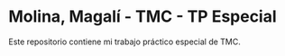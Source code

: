 # Molina, Magalí - TMC - TP Especial

Este repositorio contiene mi trabajo práctico especial de TMC.
